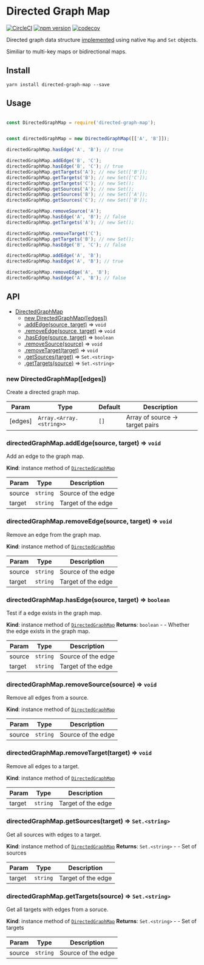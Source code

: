 # Directed Graph Map

[![CircleCI](https://circleci.com/gh/wehriam/directed-graph-map.svg?style=svg)](https://circleci.com/gh/wehriam/directed-graph-map) [![npm version](https://badge.fury.io/js/directed-graph-map.svg)](http://badge.fury.io/js/directed-graph-map) [![codecov](https://codecov.io/gh/wehriam/directed-graph-map/branch/master/graph/badge.svg)](https://codecov.io/gh/wehriam/directed-graph-map)

Directed graph data structure [implemented](https://github.com/wehriam/directed-graph-map/blob/master/src/index.js) using native `Map` and `Set` objects.

Similiar to multi-key maps or bidirectional maps.

## Install

`yarn install directed-graph-map --save`

## Usage

```js

const DirectedGraphMap = require('directed-graph-map');


const directedGraphMap = new DirectedGraphMap([['A', 'B']]);

directedGraphMap.hasEdge('A', 'B'); // true

directedGraphMap.addEdge('B', 'C');
directedGraphMap.hasEdge('B', 'C'); // true
directedGraphMap.getTargets('A'); // new Set(['B']);
directedGraphMap.getTargets('B'); // new Set(['C']);
directedGraphMap.getTargets('C'); // new Set();
directedGraphMap.getSources('A'); // new Set();
directedGraphMap.getSources('B'); // new Set(['A']);
directedGraphMap.getSources('C'); // new Set(['B']);

directedGraphMap.removeSource('A');
directedGraphMap.hasEdge('A', 'B'); // false
directedGraphMap.getTargets('A'); // new Set();

directedGraphMap.removeTarget('C');
directedGraphMap.getTargets('B'); // new Set();
directedGraphMap.hasEdge('B', 'C'); // false

directedGraphMap.addEdge('A', 'B');
directedGraphMap.hasEdge('A', 'B'); // true

directedGraphMap.removeEdge('A', 'B');
directedGraphMap.hasEdge('A', 'B'); // false
```

<a name="DirectedGraphMap"></a>

## API

* [DirectedGraphMap](#DirectedGraphMap)
    * [new DirectedGraphMap([edges])](#new_DirectedGraphMap_new)
    * [.addEdge(source, target)](#DirectedGraphMap+addEdge) ⇒ <code>void</code>
    * [.removeEdge(source, target)](#DirectedGraphMap+removeEdge) ⇒ <code>void</code>
    * [.hasEdge(source, target)](#DirectedGraphMap+hasEdge) ⇒ <code>boolean</code>
    * [.removeSource(source)](#DirectedGraphMap+removeSource) ⇒ <code>void</code>
    * [.removeTarget(target)](#DirectedGraphMap+removeTarget) ⇒ <code>void</code>
    * [.getSources(target)](#DirectedGraphMap+getSources) ⇒ <code>Set.&lt;string&gt;</code>
    * [.getTargets(source)](#DirectedGraphMap+getTargets) ⇒ <code>Set.&lt;string&gt;</code>

<a name="new_DirectedGraphMap_new"></a>

### new DirectedGraphMap([edges])
Create a directed graph map.


| Param | Type | Default | Description |
| --- | --- | --- | --- |
| [edges] | <code>Array.&lt;Array.&lt;string&gt;&gt;</code> | <code>[]</code> | Array of source -> target pairs |

<a name="DirectedGraphMap+addEdge"></a>

### directedGraphMap.addEdge(source, target) ⇒ <code>void</code>
Add an edge to the graph map.

**Kind**: instance method of [<code>DirectedGraphMap</code>](#DirectedGraphMap)

| Param | Type | Description |
| --- | --- | --- |
| source | <code>string</code> | Source of the edge |
| target | <code>string</code> | Target of the edge |

<a name="DirectedGraphMap+removeEdge"></a>

### directedGraphMap.removeEdge(source, target) ⇒ <code>void</code>
Remove an edge from the graph map.

**Kind**: instance method of [<code>DirectedGraphMap</code>](#DirectedGraphMap)

| Param | Type | Description |
| --- | --- | --- |
| source | <code>string</code> | Source of the edge |
| target | <code>string</code> | Target of the edge |

<a name="DirectedGraphMap+hasEdge"></a>

### directedGraphMap.hasEdge(source, target) ⇒ <code>boolean</code>
Test if a edge exists in the graph map.

**Kind**: instance method of [<code>DirectedGraphMap</code>](#DirectedGraphMap)
**Returns**: <code>boolean</code> - - Whether the edge exists in the graph map.

| Param | Type | Description |
| --- | --- | --- |
| source | <code>string</code> | Source of the edge |
| target | <code>string</code> | Target of the edge |

<a name="DirectedGraphMap+removeSource"></a>

### directedGraphMap.removeSource(source) ⇒ <code>void</code>
Remove all edges from a source.

**Kind**: instance method of [<code>DirectedGraphMap</code>](#DirectedGraphMap)

| Param | Type | Description |
| --- | --- | --- |
| source | <code>string</code> | Source of the edge |

<a name="DirectedGraphMap+removeTarget"></a>

### directedGraphMap.removeTarget(target) ⇒ <code>void</code>
Remove all edges to a target.

**Kind**: instance method of [<code>DirectedGraphMap</code>](#DirectedGraphMap)

| Param | Type | Description |
| --- | --- | --- |
| target | <code>string</code> | Target of the edge |

<a name="DirectedGraphMap+getSources"></a>

### directedGraphMap.getSources(target) ⇒ <code>Set.&lt;string&gt;</code>
Get all sources with edges to a target.

**Kind**: instance method of [<code>DirectedGraphMap</code>](#DirectedGraphMap)
**Returns**: <code>Set.&lt;string&gt;</code> - - Set of sources

| Param | Type | Description |
| --- | --- | --- |
| target | <code>string</code> | Target of the edge |

<a name="DirectedGraphMap+getTargets"></a>

### directedGraphMap.getTargets(source) ⇒ <code>Set.&lt;string&gt;</code>
Get all targets with edges from a soruce.

**Kind**: instance method of [<code>DirectedGraphMap</code>](#DirectedGraphMap)
**Returns**: <code>Set.&lt;string&gt;</code> - - Set of targets

| Param | Type | Description |
| --- | --- | --- |
| source | <code>string</code> | Source of the edge |